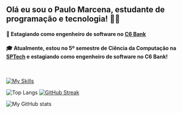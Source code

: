 
## Olá eu sou o Paulo Marcena, estudante de programação e tecnologia! 👋🏽

#### 🚀 Estagiando como engenheiro de software no [C6 Bank](https://www.c6bank.com.br/)
#### 🎓 Atualmente, estou no 5º semestre de Ciência da Computação na [SPTech](https://www.sptech.school/) e estagiando como engenheiro de software no C6 Bank! 

<br>

[![My Skills](https://skillicons.dev/icons?i=java,kotlin,mysql,postgresql,aws,js,docker)](https://skillicons.dev)

![Top Langs](https://github-readme-stats.vercel.app/api/top-langs/?username=paulo07marcena&theme=transparent&layout=compact&show_icons=true&hide_border=true&card_width=250)
[![GitHub Streak](https://streak-stats.demolab.com?user=paulo07marcena&hide_border=true&theme=transparent)](https://git.io/streak-stats)

![My GitHub stats](https://github-readme-stats.vercel.app/api?username=paulo07marcena&theme=transparent&show_icons=true&hide_border=true&card_width=250)
  
